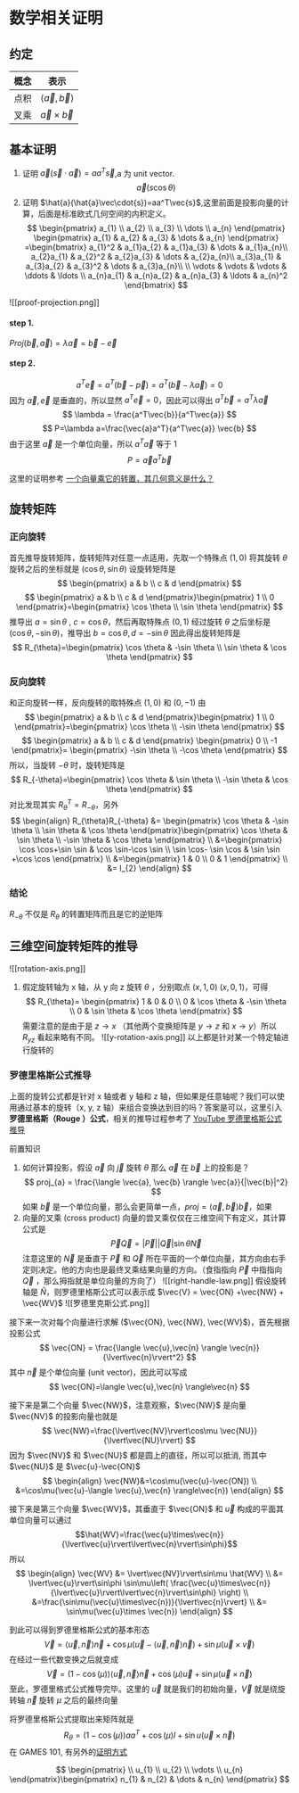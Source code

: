 # 数学相关证明

## 约定
| 概念 | 表示                              |
| ---- | --------------------------------- |
| 点积 | $\langle \vec{a},\vec{b} \rangle$ |
| 叉乘 | $\vec{a}\times \vec{b}$           |

## 基本证明

1. 证明 $\vec{a}(\vec{s}\cdot\vec{a})=aa^T\vec{s}$,a 为 unit vector.
$$
\vec{a}(s\cos\theta)
$$
2. 证明 $\hat{a}(\hat{a}\vec\cdot{s})=aa^T\vec{s}$,这里前面是投影向量的计算，后面是标准欧式几何空间的内积定义。
$$
\begin{pmatrix}
a_{1} \\
a_{2} \\
a_{3} \\
\dots \\
a_{n}
\end{pmatrix}
\begin{pmatrix}
a_{1} & a_{2} & a_{3}  & \dots  & a_{n}
\end{pmatrix}
=\begin{bmatrix}
a_{1}^2 & a_{1}a_{2} & a_{1}a_{3} & \dots  & a_{1}a_{n}\\
a_{2}a_{1} & a_{2}^2 & a_{2}a_{3} & \dots  & a_{2}a_{n}\\
a_{3}a_{1} & a_{3}a_{2} & a_{3}^2 & \dots & a_{3}a_{n}\\ \\
\vdots & \vdots & \vdots & \ddots & \ldots  \\
a_{n}a_{1} & a_{n}a_{2} & a_{n}a_{3} & \ldots & a_{n}^2
\end{bmatrix}
$$

![[proof-projection.png]]
#### step 1.
$Proj(\vec{b},\vec{a})=\lambda \vec{a}=\vec{b}-\vec{e}$
#### step 2.
$$
a^T\vec{e}=a^T(\vec{b}-\vec{p})=a^T(\vec{b}-\lambda   \vec{a})=0
$$
因为 $\vec{a},\vec{e}$ 是垂直的，所以显然 $a^T\vec{e}=0$，因此可以得出 $a^T\vec{b}=a^T\lambda \vec{a}$ 
$$
\lambda = \frac{a^T\vec{b}}{a^T\vec{a}}
$$
$$
P=\lambda a=\frac{\vec{a}a^T}{a^T\vec{a}} \vec{b}
$$
由于这里 $\vec{a}$ 是一个单位向量，所以 $a^T\vec{a}$ 等于 1 
$$P=\vec{a}a^T\vec{b}$$

这里的证明参考 [一个向量乘它的转置，其几何意义是什么？](https://www.zhihu.com/question/40049682/answer/1420483558)


## 旋转矩阵

### 正向旋转

首先推导旋转矩阵，旋转矩阵对任意一点适用，先取一个特殊点 $(1,0)$ 将其旋转 $\theta$ 旋转之后的坐标就是 $(\cos \theta,\sin \theta)$ 设旋转矩阵是
$$
\begin{pmatrix}
a & b \\
c & d
\end{pmatrix}
$$
$$
\begin{pmatrix}
a & b \\
c & d
\end{pmatrix}\begin{pmatrix}
1 \\ 0
\end{pmatrix}=\begin{pmatrix}
\cos \theta \\
\sin \theta
\end{pmatrix}
$$
推导出 $a=\sin \theta$ , $c=\cos \theta$，然后再取特殊点 $(0,1)$ 经过旋转 $\theta$ 之后坐标是 $(\cos \theta,-\sin \theta)$，推导出 $b=\cos \theta,d=-\sin \theta$ 因此得出旋转矩阵是
$$
R_{\theta}=\begin{pmatrix}
\cos \theta & -\sin \theta  \\
\sin \theta & \cos \theta
\end{pmatrix}
$$
### 反向旋转

和正向旋转一样，反向旋转的取特殊点 $(1,0)$ 和 $(0, -1)$
由
$$
\begin{pmatrix}
a & b \\
c & d
\end{pmatrix}\begin{pmatrix}
1 \\
0
\end{pmatrix}=\begin{pmatrix}
\cos \theta \\
-\sin \theta
\end{pmatrix}
$$
$$
\begin{pmatrix}
a & b \\
c & d
\end{pmatrix} 
\begin{pmatrix}
0 \\
-1
\end{pmatrix}=
\begin{pmatrix}
-\sin \theta \\
-\cos \theta
\end{pmatrix}
$$
所以，当旋转 $-\theta$ 时，旋转矩阵是
$$
R_{-\theta}=\begin{pmatrix}
\cos \theta & \sin \theta \\
-\sin \theta & \cos \theta
\end{pmatrix}
$$
对比发现其实 $R_{\theta}^T= R_{-\theta}$，另外 
$$
\begin{align}
R_{\theta}R_{-\theta} &= \begin{pmatrix}
\cos \theta & -\sin \theta  \\
\sin \theta & \cos \theta
\end{pmatrix}\begin{pmatrix}
\cos \theta & \sin \theta \\
-\sin \theta & \cos \theta
\end{pmatrix} \\
 &=\begin{pmatrix}
\cos \cos+\sin \sin & \cos \sin-\cos \sin \\
\sin \cos- \sin \cos & \sin \sin +\cos \cos
\end{pmatrix} \\
&=\begin{pmatrix}
1 & 0 \\
0 & 1
\end{pmatrix} \\
&= I_{2}
\end{align}
$$
### 结论

$R_{-\theta}$ 不仅是 $R_{\theta}$ 的转置矩阵而且是它的逆矩阵


## 三维空间旋转矩阵的推导
![[rotation-axis.png]]
1. 假定旋转轴为 x 轴，从 y 向 z 旋转 $\theta$ ，分别取点 $(x, 1, 0)$ $(x,0,1)$，可得
$$
R_{\theta}=
\begin{pmatrix}
1 & 0 & 0  \\
0 & \cos \theta & -\sin \theta \\
0 & \sin \theta & \cos \theta
\end{pmatrix}
$$
需要注意的是由于是 $z\to x$ （其他两个变换矩阵是 $y\to z$ 和 $x\to y$）所以 $R_{yz}$ 看起来略有不同。
![[y-rotation-axis.png]]
以上都是针对某一个特定轴进行旋转的

### 罗德里格斯公式推导
上面的旋转公式都是针对 x 轴或者 y 轴和 z 轴，但如果是任意轴呢？我们可以使用通过基本的旋转（x, y, z 轴）来组合变换达到目的吗？答案是可以，这里引入**罗德里格斯（Rouge ）公式**，相关的推导过程参考了 [YouTube 罗德里格斯公式推导](https://www.youtube.com/watch?v=Fh3nMi87cB8&ab_channel=ChristopherLum)

前置知识
1. 如何计算投影，假设 $\vec{a}$ 向 $\vec{j}$ 旋转 $\theta$ 那么 $\vec{a}$ 在 $\vec{b}$ 上的投影是？
$$
proj_{a} = \frac{\langle \vec{a}, \vec{b} \rangle \vec{a}}{|\vec{b}|^2}
$$
如果 $\vec{b}$ 是一个单位向量，那么会更简单一点，$proj= \langle \vec{a}, \vec{b} \rangle\vec{b}$，如果
2. 向量的叉乘 (cross product)
向量的尝叉乘仅仅在三维空间下有定义，其计算公式是
$$
\vec{P}\vec{Q}=|\vec{P}| |\vec{Q}|\sin\theta \vec{N}
$$
注意这里的 $\vec{N}$ 是垂直于 $\vec{P}$ 和 $\vec{Q}$ 所在平面的一个单位向量，其方向由右手定则决定。他的方向也是最终叉乘结果向量的方向。（食指指向 $\vec{P}$ 中指指向 $\vec{Q}$ ，那么拇指就是单位向量的方向了）
![[right-handle-law.png]]
假设旋转轴是 $\hat{N}$，则罗德里格斯公式可以表示成 $\vec{V} = \vec{ON} +\vec{NW} + \vec{WV}$
![[罗德里克斯公式.png]]

接下来一次对每个向量进行求解 ($\vec{ON}, \vec{NW}, \vec{WV}$)，首先根据投影公式
$$
\vec{ON} = \frac{\langle \vec{u},\vec{n} \rangle \vec{n}}{\lvert\vec{n}\rvert^2}
$$
其中 $\vec{n}$ 是个单位向量 (unit vector)，因此可以写成 
$$
\vec{ON}=\langle \vec{u},\vec{n} \rangle\vec{n}
$$

接下来是第二个向量 $\vec{NW}$，注意观察，$\vec{NW}$ 是向量 $\vec{NV}$ 的投影向量也就是  $$
\vec{NW}=\frac{\lvert\vec{NV}\rvert\cos\mu \vec{NU}}{\lvert\vec{NU}\rvert}
$$
因为 $\vec{NV}$ 和 $\vec{NU}$ 都是圆上的直径，所以可以抵消, 而其中 $\vec{NU}$ 是 $\vec{u}-\vec{ON}$ 
$$
\begin{align}
\vec{NW}&=\cos\mu(\vec{u}-\vec{ON}) \\
&=\cos\mu(\vec{u}-\langle \vec{u},\vec{n} \rangle\vec{n})
\end{align}
$$


接下来是第三个向量 $\vec{WV}$，其垂直于 $\vec{ON}$ 和 $\vec{u}$ 构成的平面其单位向量可以通过 $$\hat{WV}=\frac{\vec{u}\times\vec{n}}{\lvert\vec{u}\rvert\lvert\vec{n}\rvert\sin\phi}$$
所以
$$
\begin{align}
\vec{WV} &= \lvert\vec{NV}\rvert\sin\mu \hat{WV} \\
&= \lvert\vec{u}\rvert\sin\phi \sin\mu\left( \frac{\vec{u}\times\vec{n}}{\lvert\vec{u}\rvert\lvert\vec{n}\rvert\sin\phi} \right) \\
&=\frac{\sin\mu(\vec{u}\times\vec{n})}{\lvert\vec{n}\rvert} \\
&= \sin\mu(\vec{u}\times \vec{n}) 
\end{align}
$$

到此可以得到罗德里格斯公式的基本形态
$$
\vec{V}=\langle \vec{u},\vec{n} \rangle\vec{n} + \cos\mu(\vec{u}-\langle \vec{u},\vec{n} \rangle\vec{n}) + \sin\mu(\vec{u}\times \vec{v}) 
$$
在经过一些代数变换之后就变成
$$
\vec{V}=(1-\cos(\mu))\langle \vec{u},\vec{n} \rangle \vec{n}+\cos(\mu)\vec{u}+\sin\mu(\vec{u}\times\vec{n})
$$
至此，罗德里格式公式推导完毕。这里的 $\vec{u}$ 就是我们的初始向量，$\vec{V}$ 就是绕旋转轴 $\vec{n}$ 旋转 $\mu$ 之后的最终向量

将罗德里格斯公式提取出来矩阵就是
$$
R_{\theta}=(1-\cos(\mu))aa^T+\cos(\mu)I+\sin u(\vec{u}\times\vec{n})
$$
在 GAMES 101, 有另外的[证明方式](https://games-cn.org/forums/topic/graphics-intro-hw0/)


$$
\begin{pmatrix} \\
u_{1} \\
u_{2}  \\
\vdots \\
u_{n}
\end{pmatrix}\begin{pmatrix}
n_{1} & n_{2} & \dots & n_{n}
\end{pmatrix}
$$

